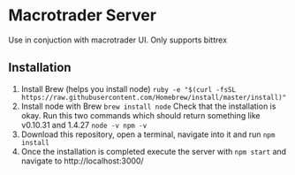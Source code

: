 # Macrotrader Server

Use in conjuction with macrotrader UI. Only supports bittrex

## Installation

1. Install Brew (helps you install node)
``
ruby -e "$(curl -fsSL https://raw.githubusercontent.com/Homebrew/install/master/install)"
``
2. Install node with Brew
``
brew install node
``
Check that the installation is okay. Run this two commands which should return something like v0.10.31 and 1.4.27
``
node -v
npm -v
``
3. Download this repository, open a terminal, navigate into it and run
``
npm install
``
4. Once the installation is completed execute the server with
``
npm start
``
and navigate to http://localhost:3000/
